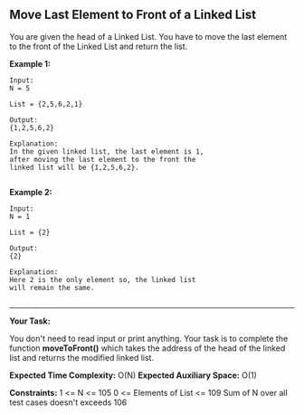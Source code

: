 ## Move Last Element to Front of a Linked List


You are given the head of a Linked List. You have to move the last element to the front of the Linked List and return the list.

 

**Example 1:**

```
Input:
N = 5

List = {2,5,6,2,1}

Output:
{1,2,5,6,2}

Explanation:
In the given linked list, the last element is 1,
after moving the last element to the front the
linked list will be {1,2,5,6,2}.
 
```

**Example 2:**

```
Input:
N = 1

List = {2}

Output:
{2}

Explanation:
Here 2 is the only element so, the linked list
will remain the same.
 
```

***

**Your Task:**

You don't need to read input or print anything. Your task is to complete the function **moveToFront()** which takes the address of the head of the linked list and returns the modified linked list.

 

**Expected Time Complexity:** O(N)
**Expected Auxiliary Space:** O(1)

 

**Constraints:**
1 <= N <= 105
0 <= Elements of List <= 109
Sum of N over all test cases doesn't exceeds 106
